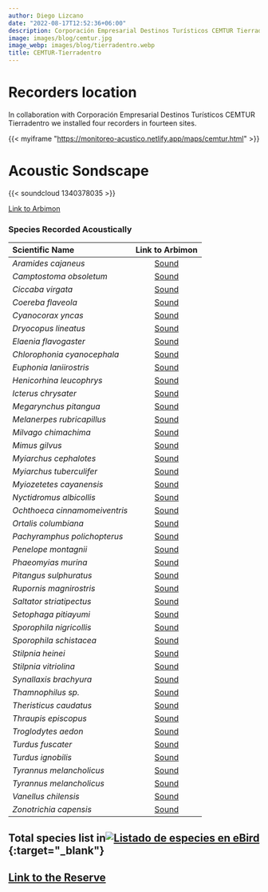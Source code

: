 ```yaml
---
author: Diego Lizcano
date: "2022-08-17T12:52:36+06:00"
description: Corporación Empresarial Destinos Turísticos CEMTUR Tierradentro
image: images/blog/cemtur.jpg
image_webp: images/blog/tierradentro.webp
title: CEMTUR-Tierradentro
---
```


# Recorders location


In collaboration with Corporación Empresarial Destinos Turísticos CEMTUR Tierradentro we installed four recorders in fourteen sites.


{{< myiframe "https://monitoreo-acustico.netlify.app/maps/cemtur.html" >}}




# Acoustic Sondscape

{{< soundcloud 1340378035 >}}



[Link to Arbimon](https://arbimon.rfcx.org/project/destinos-awake/visualizer/rec/43294217)



### Species Recorded Acoustically


|__Scientific Name__| Link to Arbimon|
| :---        |     :----:   |
|_Aramides cajaneus_| [Sound]( https://arbimon.rfcx.org/project/destinos-awake/visualizer/rec/43304115 ) |
|_Camptostoma obsoletum_| [Sound]( https://arbimon.rfcx.org/project/destinos-awake/visualizer/rec/43513154 ) |
|_Ciccaba virgata_| [Sound]( https://arbimon.rfcx.org/project/destinos-awake/visualizer/rec/43295228 ) |
|_Coereba flaveola_| [Sound]( https://arbimon.rfcx.org/project/destinos-awake/visualizer/rec/47063419 ) |
|_Cyanocorax yncas_| [Sound]( https://arbimon.rfcx.org/project/destinos-awake/visualizer/rec/43297744 ) |
|_Dryocopus lineatus_| [Sound]( https://arbimon.rfcx.org/project/destinos-awake/visualizer/rec/43294779 ) |
|_Elaenia flavogaster_| [Sound]( https://arbimon.rfcx.org/project/destinos-awake/visualizer/rec/43294555 ) |
|_Chlorophonia cyanocephala_| [Sound]( https://arbimon.rfcx.org/project/destinos-awake/visualizer/rec/43514003 ) |
|_Euphonia laniirostris_| [Sound]( https://arbimon.rfcx.org/project/destinos-awake/visualizer/rec/43294542 ) |
|_Henicorhina leucophrys_| [Sound]( https://arbimon.rfcx.org/project/destinos-awake/visualizer/rec/43389099 ) |
|_Icterus chrysater_| [Sound]( https://arbimon.rfcx.org/project/destinos-awake/visualizer/rec/43614791) |
|_Megarynchus pitangua_| [Sound]( https://arbimon.rfcx.org/project/destinos-awake/visualizer/rec/43304442 ) |
|_Melanerpes rubricapillus_| [Sound]( https://arbimon.rfcx.org/project/destinos-awake/visualizer/rec/43305957 ) |
|_Milvago chimachima_| [Sound]( https://arbimon.rfcx.org/project/destinos-awake/visualizer/rec/43304278 ) |
|_Mimus gilvus_| [Sound]( https://arbimon.rfcx.org/project/destinos-awake/visualizer/rec/43391058 ) |
|_Myiarchus cephalotes_| [Sound]( https://arbimon.rfcx.org/project/destinos-awake/visualizer/rec/43294432 ) |
|_Myiarchus tuberculifer_| [Sound]( https://arbimon.rfcx.org/project/destinos-awake/visualizer/rec/43304240 ) |
|_Myiozetetes cayanensis_| [Sound]( https://arbimon.rfcx.org/project/destinos-awake/visualizer/rec/43294423 ) |
|_Nyctidromus albicollis_| [Sound]( https://arbimon.rfcx.org/project/destinos-awake/visualizer/rec/43613390 ) |
|_Ochthoeca cinnamomeiventris_| [Sound]( https://arbimon.rfcx.org/project/destinos-awake/visualizer/rec/43386318 ) |
|_Ortalis columbiana_| [Sound]( https://arbimon.rfcx.org/project/destinos-awake/visualizer/rec/43294398 ) |
|_Pachyramphus polichopterus_| [Sound]( https://arbimon.rfcx.org/project/destinos-awake/visualizer/rec/43294228 ) |
|_Penelope montagnii_| [Sound]( https://arbimon.rfcx.org/project/destinos-awake/visualizer/rec/43294820 ) |
|_Phaeomyias murina_| [Sound]( https://arbimon.rfcx.org/project/destinos-awake/visualizer/rec/52141039 ) |
|_Pitangus sulphuratus_| [Sound]( https://arbimon.rfcx.org/project/destinos-awake/visualizer/rec/43295654 ) |
|_Rupornis magnirostris_| [Sound]( https://arbimon.rfcx.org/project/destinos-awake/visualizer/rec/43512255 ) |
|_Saltator striatipectus_| [Sound]( https://arbimon.rfcx.org/project/destinos-awake/visualizer/rec/48826720 ) |
|_Setophaga pitiayumi_| [Sound]( https://arbimon.rfcx.org/project/destinos-awake/visualizer/rec/43294562 ) |
|_Sporophila nigricollis_| [Sound]( https://arbimon.rfcx.org/project/destinos-awake/visualizer/rec/43515270 ) |
|_Sporophila schistacea_| [Sound]( https://arbimon.rfcx.org/project/destinos-awake/visualizer/rec/47063375 ) |
|_Stilpnia heinei_| [Sound]( https://arbimon.rfcx.org/project/destinos-awake/visualizer/rec/43294555 ) |
|_Stilpnia vitriolina_| [Sound]( https://arbimon.rfcx.org/project/destinos-awake/visualizer/rec/43294445 ) |
|_Synallaxis brachyura_| [Sound]( https://arbimon.rfcx.org/project/destinos-awake/visualizer/rec/52781415 ) |
|_Thamnophilus sp._| [Sound]( https://arbimon.rfcx.org/project/destinos-awake/visualizer/rec/51429940 ) |
|_Theristicus caudatus_| [Sound]( https://arbimon.rfcx.org/project/destinos-awake/visualizer/rec/47063460 ) |
|_Thraupis episcopus_| [Sound]( https://arbimon.rfcx.org/project/destinos-awake/visualizer/rec/43294217 ) |
|_Troglodytes aedon_| [Sound]( https://arbimon.rfcx.org/project/destinos-awake/visualizer/rec/43304177 ) |
|_Turdus fuscater_| [Sound]( https://arbimon.rfcx.org/project/destinos-awake/visualizer/rec/43295636 ) |
|_Turdus ignobilis_| [Sound]( https://arbimon.rfcx.org/project/destinos-awake/visualizer/rec/43512026 ) |
|_Tyrannus melancholicus_| [Sound]( https://arbimon.rfcx.org/project/destinos-awake/visualizer/rec/43294178 ) |
|_Tyrannus melancholicus_| [Sound]( https://arbimon.rfcx.org/project/destinos-awake/visualizer/rec/48825969 ) |
|_Vanellus chilensis_| [Sound]( https://arbimon.rfcx.org/project/destinos-awake/visualizer/rec/43676443 ) |
|_Zonotrichia capensis_| [Sound]( https://arbimon.rfcx.org/project/destinos-awake/visualizer/rec/43304168 ) |




## Total species list in[![Listado de especies en eBird](/images/blog/Logo_ebird.png "CEMTUR")](https://ebird.org/colombia/checklist/S118380672){:target="_blank"}



## [Link to the Reserve](https://www.facebook.com/cemtur2015/)




